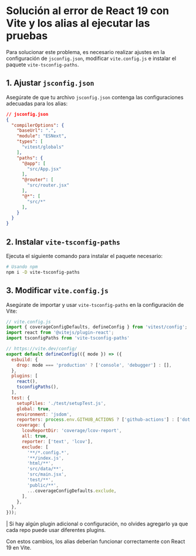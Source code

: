 # Solución al error de React 19 con Vite y los alias al ejecutar las pruebas

Para solucionar este problema, es necesario realizar ajustes en la configuración de `jsconfig.json`, modificar `vite.config.js` e instalar el paquete `vite-tsconfig-paths`.

## 1. Ajustar `jsconfig.json`

Asegúrate de que tu archivo `jsconfig.json` contenga las configuraciones adecuadas para los alias:

```json
// jsconfig.json
{
  "compilerOptions": {
    "baseUrl": ".",
    "module": "ESNext",
    "types": [
      "vitest/globals"
    ],
    "paths": {
      "@app": [
        "src/App.jsx"
      ],
      "@router": [
        "src/router.jsx"
      ],
      "@*": [
        "src/*"
      ],
    }
  }
}
```

## 2. Instalar `vite-tsconfig-paths`

Ejecuta el siguiente comando para instalar el paquete necesario:

```sh
# Usando npm
npm i -D vite-tsconfig-paths
```

## 3. Modificar `vite.config.js`

Asegúrate de importar y usar `vite-tsconfig-paths` en la configuración de Vite:

```js
// vite.config.js
import { coverageConfigDefaults, defineConfig } from 'vitest/config';
import react from '@vitejs/plugin-react';
import tsconfigPaths from 'vite-tsconfig-paths'

// https://vite.dev/config/
export default defineConfig(({ mode }) => ({
  esbuild: {
    drop: mode === 'production' ? ['console', 'debugger'] : [],
  },
  plugins: [
    react(),
    tsconfigPaths(),
  ],
  test: {
    setupFiles: './test/setupTest.js',
    global: true,
    environment: 'jsdom',
    reporters: process.env.GITHUB_ACTIONS ? ['github-actions'] : ['dot'],
    coverage: {
      lcovReportDir: 'coverage/lcov-report',
      all: true,
      reporter: ['text', 'lcov'],
      exclude: [
        '**/*.config.*',
        '**/index.js',
        'html/**',
        'src/data/**',
        'src/main.jsx',
        'test/**',
        'public/**',
        ...coverageConfigDefaults.exclude,
      ],
    },
  },
}));
```

| Si hay algún plugin adicional o configuración, no olvides agregarlo ya que cada repo puede usar diferentes plugins.

Con estos cambios, los alias deberían funcionar correctamente con React 19 en Vite.

